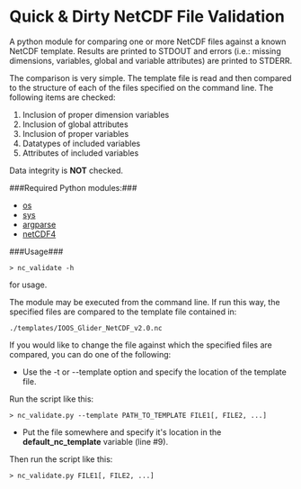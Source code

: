 Quick & Dirty NetCDF File Validation
====================================

A python module for comparing one or more NetCDF files against a known NetCDF
template.  Results are printed to STDOUT and errors (i.e.: missing dimensions,
variables, global and variable attributes) are printed to STDERR.

The comparison is very simple.  The template file is read and then compared to
the structure of each of the files specified on the command line.  The
following items are checked:

1. Inclusion of proper dimension variables
2. Inclusion of global attributes
3. Inclusion of proper variables
4. Datatypes of included variables
5. Attributes of included variables

Data integrity is <b>NOT</b> checked.

###Required Python modules:###

- [os](https://docs.python.org/2/library/os.html)
- [sys](https://docs.python.org/2/library/sys.html)
- [argparse](https://docs.python.org/3/library/argparse.html)
- [netCDF4](https://github.com/Unidata/netcdf4-python)

###Usage###

    > nc_validate -h

for usage.

The module may be executed from the command line.  If run this way, the
specified files are compared to the template file contained in:

    ./templates/IOOS_Glider_NetCDF_v2.0.nc

If you would like to change the file against which the specified files are
compared, you can do one of the following:

- Use the -t or --template option and specify the location of the template
file.

Run the script like this:

    > nc_validate.py --template PATH_TO_TEMPLATE FILE1[, FILE2, ...]

- Put the file somewhere and specify it's location in the <b>default_nc_template</b> variable (line #9).

Then run the script like this:

    > nc_validate.py FILE1[, FILE2, ...]

